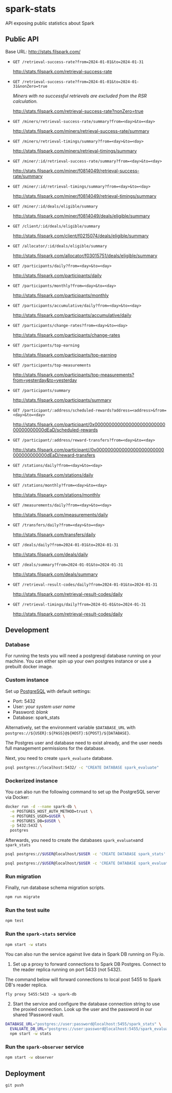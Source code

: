 # spark-stats

API exposing public statistics about Spark

## Public API

Base URL: http://stats.filspark.com/

- `GET /retrieval-success-rate?from=2024-01-01&to=2024-01-31`

  http://stats.filspark.com/retrieval-success-rate

- `GET /retrieval-success-rate?from=2024-01-01&to=2024-01-31&nonZero=true`

  _Miners with no successful retrievals are excluded from the RSR calculation._

  http://stats.filspark.com/retrieval-success-rate?nonZero=true

- `GET /miners/retrieval-success-rate/summary?from=<day>&to=<day>`

  http://stats.filspark.com/miners/retrieval-success-rate/summary

- `GET /miners/retrieval-timings/summary?from=<day>&to=<day>`

  http://stats.filspark.com/miners/retrieval-timings/summary

- `GET /miner/:id/retrieval-success-rate/summary?from=<day>&to=<day>`

  http://stats.filspark.com/miner/f0814049/retrieval-success-rate/summary

- `GET /miner/:id/retrieval-timings/summary?from=<day>&to=<day>`

  http://stats.filspark.com/miner/f0814049/retrieval-timings/summary

- `GET /miner/:id/deals/eligible/summary`

  http://stats.filspark.com/miner/f0814049/deals/eligible/summary

- `GET /client/:id/deals/eligible/summary`

  http://stats.filspark.com/client/f0215074/deals/eligible/summary

- `GET /allocator/:id/deals/eligible/summary`

  http://stats.filspark.com/allocator/f03015751/deals/eligible/summary

- `GET /participants/daily?from=<day>&to=<day>`

  http://stats.filspark.com/participants/daily

- `GET /participants/monthly?from=<day>&to=<day>`

  http://stats.filspark.com/participants/monthly

- `GET /participants/accumulative/daily?from=<day>&to=<day>`

  http://stats.filspark.com/participants/accumulative/daily

- `GET /participants/change-rates?from=<day>&to=<day>`

  http://stats.filspark.com/participants/change-rates

- `GET /participants/top-earning`

  http://stats.filspark.com/participants/top-earning

- `GET /participants/top-measurements`

  http://stats.filspark.com/participants/top-measurements?from=yesterday&to=yesterday

- `GET /participants/summary`

  http://stats.filspark.com/participants/summary

- `GET /participant/:address/scheduled-rewards?address=<address>&from=<day>&to=<day>`

  http://stats.filspark.com/participant/0x000000000000000000000000000000000000dEaD/scheduled-rewards

- `GET /participant/:address/reward-transfers?from=<day>&to=<day>`

  http://stats.filspark.com/participant//0x000000000000000000000000000000000000dEaD/reward-transfers

- `GET /stations/daily?from=<day>&to=<day>`

  http://stats.filspark.com/stations/daily

- `GET /stations/monthly?from=<day>&to=<day>`

  http://stats.filspark.com/stations/monthly

- `GET /measurements/daily?from=<day>&to=<day>`

  http://stats.filspark.com/measurements/daily

- `GET /transfers/daily?from=<day>&to=<day>`

  http://stats.filspark.com/transfers/daily

- `GET /deals/daily?from=2024-01-01&to=2024-01-31`

  http://stats.filspark.com/deals/daily

- `GET /deals/summary?from=2024-01-01&to=2024-01-31`

  http://stats.filspark.com/deals/summary

- `GET /retrieval-result-codes/daily?from=2024-01-01&to=2024-01-31`
  
  http://stats.filspark.com/retrieval-result-codes/daily

- `GET /retrieval-timings/daily?from=2024-01-01&to=2024-01-31`
  
  http://stats.filspark.com/retrieval-result-codes/daily

## Development

### Database
For running the tests you will need a postgresql database running on your machine. 
You can either spin up your own postgres instance or use a prebuilt docker image. 

### Custom instance
Set up [PostgreSQL](https://www.postgresql.org/) with default settings:
 - Port: 5432
 - User: _your system user name_
 - Password: _blank_
 - Database: spark_stats

Alternatively, set the environment variable `$DATABASE_URL` with
`postgres://${USER}:${PASS}@${HOST}:${POST}/${DATABASE}`.

The Postgres user and database need to exist already, and the user
needs full management permissions for the database.

Next, you need to create `spark_evaluate` database.

```bash
psql postgres://localhost:5432/ -c "CREATE DATABASE spark_evaluate"
```

### Dockerized instance
You can also run the following command to set up the PostgreSQL server via Docker:

```bash
docker run -d --name spark-db \
  -e POSTGRES_HOST_AUTH_METHOD=trust \
  -e POSTGRES_USER=$USER \
  -e POSTGRES_DB=$USER \
  -p 5432:5432 \
  postgres
```

Afterwards, you need to create the databases `spark_evaluate`and `spark_stats`
```bash
psql postgres://$USER@localhost/$USER -c 'CREATE DATABASE spark_stats'
```
```bash
psql postgres://$USER@localhost/$USER -c 'CREATE DATABASE spark_evaluate'
```
### Run migration

Finally, run database schema migration scripts.

```bash
npm run migrate
```

### Run the test suite

```sh
npm test
```

### Run the `spark-stats` service

```sh
npm start -w stats
```

You can also run the service against live data in Spark DB running on Fly.io.

1. Set up a proxy to forward connections to Spark DB Postgres. Connect to the reader replica running
  on port 5433 (not 5432).

  The command below will forward connections to local post 5455 to Spark DB's reader replica.

  ```
  fly proxy 5455:5433 -a spark-db
  ```

2. Start the service and configure the database connection string to use the proxied connection.
  Look up the user and the password in our shared 1Password vault.

  ```bash
  DATABASE_URL="postgres://user:password@localhost:5455/spark_stats" \
    EVALUATE_DB_URL="postgres://user:password@localhost:5455/spark_evaluate" \
    npm start -w stats
  ```

### Run the `spark-observer` service

```sh
npm start -w observer
```

## Deployment

```
git push
```
